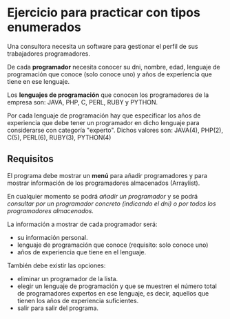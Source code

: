 # Ejercicio para practicar con tipos enumerados

Una consultora necesita un software para gestionar el perfil de sus trabajadores programadores.

De cada **programador** necesita conocer su dni, nombre, edad, lenguaje de programación que conoce (solo conoce uno) y años de experiencia que tiene en ese lenguaje.

Los **lenguajes de programación** que conocen los programadores de la empresa son: JAVA, PHP, C, PERL, RUBY y PYTHON.

Por cada lenguaje de programación hay que especificar los años de experiencia que debe tener un programador en dicho lenguaje para considerarse con categoría "experto".
Dichos valores son:
    JAVA(4), PHP(2), C(5), PERL(6), RUBY(3), PYTHON(4)


## Requisitos


El programa debe mostrar un **menú** para añadir programadores y para mostrar información de los programadores almacenados (Arraylist).

En cualquier momento se podrá *añadir un programador* y se podrá *consultar por un programador concreto (indicando el dni) o por todos los programadores almacenados.*

La información a mostrar de cada programador será:
- su información personal.
- lenguaje de programación que conoce (requisito: solo conoce uno)
- años de experiencia que tiene en el lenguaje.

También debe existir las  opciones:

- eliminar un programador de la lista.
- elegir un lenguaje de programación y que se muestren el número total de programadores expertos en ese lenguaje, es decir, aquellos que tienen los años de experiencia suficientes.
- salir para salir del programa.







